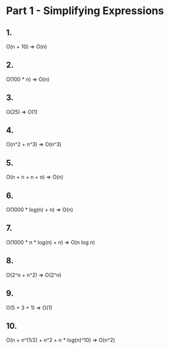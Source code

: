 # Part 1 - Simplifying Expressions

## 1.
O(n + 10) => O(n)

## 2.
O(100 * n) => O(n)

## 3.
O(25) => O(1)

## 4.
O(n^2 + n^3) => O(n^3)

## 5.
O(n + n + n + n) => O(n)

## 6.
O(1000 * log(n) + n) => O(n)

## 7.
O(1000 * n * log(n) + n) => O(n log n)

## 8.
O(2^n + n^2) => O(2^n)

## 9.
O(5 + 3 + 1) => O(1)

## 10.
O(n + n^(1/2) + n^2 + n * log(n)^10) => O(n^2)
